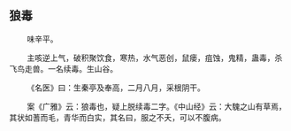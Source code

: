 ## 狼毒
<p>&emsp;&emsp;
味辛平。
</p>
<p>&emsp;&emsp;
主咳逆上气，破积聚饮食，寒热，水气恶创，鼠瘘，疽蚀，鬼精，蛊毒，杀飞鸟走兽。一名续毒。生山谷。
</p>
<p>&emsp;&emsp;
《名医》曰：生秦亭及奉高，二月八月，采根阴干。
</p>
<p>&emsp;&emsp;
案《广雅》云：狼毒也，疑上脱续毒二字。《中山经》云：大騩之山有草焉，其状如蓍而毛，青华而白实，其名曰，服之不夭，可以不腹病。
</p>
